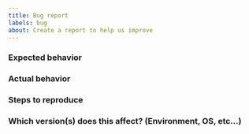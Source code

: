 ```yaml
---
title: Bug report
labels: bug
about: Create a report to help us improve
---
```


### Expected behavior

### Actual behavior

### Steps to reproduce

### Which version(s) does this affect? (Environment, OS, etc...)
